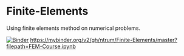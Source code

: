 # Finite-Elements
Using finite elements method on numerical problems.

[![Binder](https://mybinder.org/badge.svg)](https://mybinder.org/v2/gh/ntrum/Finite-Elements/master?filepath=FEM-Course.ipynb) https://mybinder.org/v2/gh/ntrum/Finite-Elements/master?filepath=FEM-Course.ipynb
